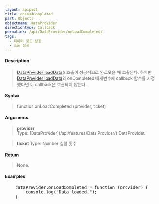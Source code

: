 ```yaml
---
layout: apipost
title: onLoadCompleted
part: Objects
objectname: DataProvider
directiontype: Callback
permalink: /api/DataProvider/onLoadCompleted/
tags:
  - 데이터 로드 성공
  - 호출 성공
---
```


#### Description

> [DataProvider loadData](/api/DataProvider/loadData/)() 호출이 성공적으로 완료됐을 때 호출된다. 하지만 [DataProvider loadData](/api/DataProvider/loadData/)의 onCompleted 매개변수에 callback 함수를 지정했다면 이 callback은 호출되지 않는다.

#### Syntax

> function onLoadCompleted (provider, ticket)

#### Arguments

> **provider**  
> Type: [DataProvider](/api/features/Data Provider/)
> DataProvider.

> **ticket**
> Type: Number 
> 실행 횟수

#### Return

> None.

#### Examples 

<pre class="prettyprint">
    dataProvider.onLoadCompleted = function (provider) {
        console.log("Data loaded.");
    }
</pre>
